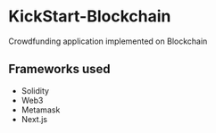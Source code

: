 
# KickStart-Blockchain

Crowdfunding application implemented on Blockchain


## Frameworks used

- Solidity
- Web3
- Metamask
- Next.js


